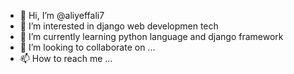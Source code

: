 - 👋 Hi, I’m @aliyeffali7
- 👀 I’m interested in django web developmen tech
- 🌱 I’m currently learning python language and django framework
- 💞️ I’m looking to collaborate on ...
- 📫 How to reach me ...

<!---
aliyeffali7/aliyeffali7 is a ✨ special ✨ repository because its `README.md` (this file) appears on your GitHub profile.
You can click the Preview link to take a look at your changes.
--->
